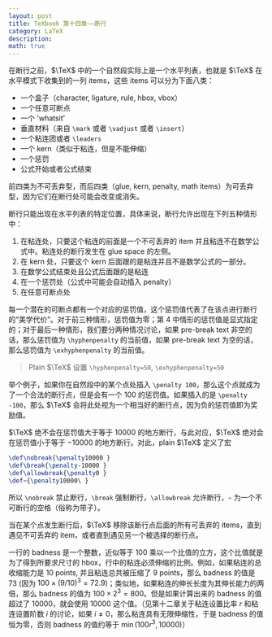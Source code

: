 ```yaml
---
layout: post
title: TeXbook 第十四章——断行
category: LaTeX
description: 
math: true
---
```


在断行之前，$\TeX$ 中的一个自然段实际上是一个水平列表，也就是 $\TeX$ 在水平模式下收集到的一列 items，这些 items 可以分为下面八类：

+ 一个盒子（character, ligature, rule, hbox, vbox）
+ 一个任意可断点
+ 一个 'whatsit'
+ 垂直材料（来自 `\mark` 或者 `\vadjust` 或者 `\insert`）
+ 一个粘连团或者 `\leaders`
+ 一个 kern（类似于粘连，但是不能伸缩）
+ 一个惩罚
+ 公式开始或者公式结束

前四类为不可丢弃型，而后四类（glue, kern, penalty, math items）为可丢弃型，因为它们在断行处可能会改变或消失。

断行只能出现在水平列表的特定位置，具体来说，断行允许出现在下列五种情形中：

1. 在粘连处，只要这个粘连的前面是一个不可丢弃的 item 并且粘连不在数学公式中。粘连处的断行发生在 glue space 的左侧。
2. 在 kern 处，只要这个 kern 后面跟的是粘连并且不是数学公式的一部分。
3. 在数学公式结束处且公式后面跟的是粘连
4. 在一个惩罚处（公式中可能会自动插入 penalty）
5. 在任意可断点处

每一个潜在的可断点都有一个对应的惩罚值，这个惩罚值代表了在该点进行断行的“美学代价”。对于前三种情形，惩罚值为零；第 4 中情形的惩罚值是显式指定的；对于最后一种情形，我们要分两种情况讨论，如果 pre-break text 非空的话，那么惩罚值为 `\hyphenpenalty` 的当前值，如果 pre-break text 为空的话，那么惩罚值为 `\exhyphenpenalty` 的当前值。

> Plain $\TeX$ 设置 `\hyphenpenalty=50`, `\exhyphenpenalty=50`

举个例子，如果你在自然段中的某个点处插入 `\penalty 100`，那么这个点就成为了一个合法的断行点，但是会有一个 $100$ 的惩罚值。如果插入的是 `\penalty -100`，那么 $\TeX$ 会将此处视为一个相当好的断行点，因为负的惩罚值即为奖励值。

$\TeX$ 绝不会在惩罚值大于等于 $10000$ 的地方断行，与此对应，$\TeX$ 绝对会在惩罚值小于等于 $-10000$ 的地方断行。对此，plain $\TeX$ 定义了宏

```tex
\def\nobreak{\penalty10000 }
\def\break{\penalty-10000 }
\def\allowbreak{\penalty0 }
\def~{\penalty10000\ }
```

所以 `\nobreak` 禁止断行，`\break` 强制断行，`\allowbreak` 允许断行，`~` 为一个不可断行的空格（俗称为带子）。

当在某个点发生断行后，$\TeX$ 移除该断行点后面的所有可丢弃的 items，直到遇见不可丢弃的 item，或者直到遇见另一个被选择的断行点。

一行的 badness 是一个整数，近似等于 100 乘以一个比值的立方，这个比值就是为了得到所要求尺寸的 hbox，行中的粘连必须伸缩的比例。例如，如果粘连的总收缩能力是 10 points, 并且粘连总共被压缩了 9 points，那么 badness 的值是 73 (因为 $100\times(9/10)^3=72.9$)；类似地，如果粘连的伸长长度为其伸长能力的两倍，那么 badness 的值为 $100\times 2^3=800$。但是如果计算出来的 badness 的值超过了 $10000$，就会使用 $10000$ 这个值。（见第十二章关于粘连设置比率 $r$ 和粘连设置阶数 $i$ 的讨论，如果 $i\neq 0$，那么粘连具有无限伸缩性，于是 badness 的值恒为零，否则 badness 的值约等于 $\min(100r^3, 10000)$）